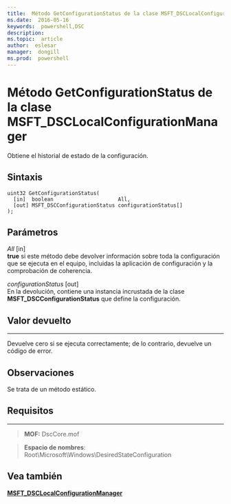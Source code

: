 ```yaml
---
title:  Método GetConfigurationStatus de la clase MSFT_DSCLocalConfigurationManager
ms.date:  2016-05-16
keywords:  powershell,DSC
description:  
ms.topic:  article
author:  eslesar
manager:  dongill
ms.prod:  powershell
---
```


# Método GetConfigurationStatus de la clase MSFT_DSCLocalConfigurationManager

Obtiene el historial de estado de la configuración.

Sintaxis
------

```mof
uint32 GetConfigurationStatus(
  [in]  boolean                     All,
  [out] MSFT_DSCConfigurationStatus configurationStatus[]
);
```

Parámetros
----------

*All* \[in\]  
**true** si este método debe devolver información sobre toda la configuración que se ejecuta en el equipo, incluidas la aplicación de configuración y la comprobación de coherencia.

*configurationStatus* \[out\]  
En la devolución, contiene una instancia incrustada de la clase **MSFT_DSCConfigurationStatus** que define la configuración.

## Valor devuelto
------------

Devuelve cero si se ejecuta correctamente; de lo contrario, devuelve un código de error.

## Observaciones

Se trata de un método estático.

## Requisitos
------------
>**MOF:** DscCore.mof

>**Espacio de nombres**: Root\Microsoft\Windows\DesiredStateConfiguration


## Vea también


[**MSFT_DSCLocalConfigurationManager**](msft-dsclocalconfigurationmanager.md)


 

 





<!--HONumber=May16_HO3-->



